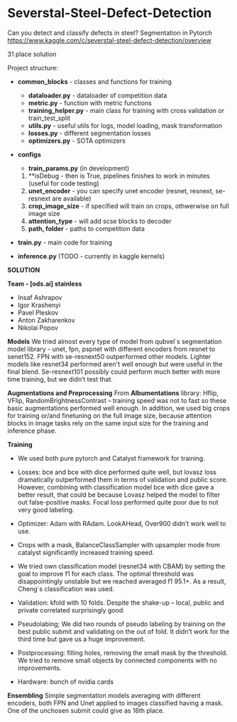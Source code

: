 # Severstal-Steel-Defect-Detection
Can you detect and classify defects in steel? Segmentation in Pytorch
https://www.kaggle.com/c/severstal-steel-defect-detection/overview

31 place solution

Project structure:
 * **common_blocks** - classes and functions for training
    - **dataloader.py** - dataloader of competition data    
    - **metric.py** - function with metric functions
    - **training_helper.py** - main class for training with cross validation or train_test_split
    - **utils.py** - useful utils for logs, model loading, mask transformation
    - **losses.py** - different segmentation losses
    - **optimizers.py** - SOTA optimizers
* **configs**
   - **train_params.py** (in development)
   1. **isDebug - then is True, pipelines finishes to work in minutes (useful for code testing)
   2. **unet_encoder** - you can specify unet encoder (resnet, resnext, se-resnext are available)
   3. **crop_image_size** - if specified will train on crops, othwerwise on full image size
   4. **attention_type** - will add scse blocks to decoder
   5. **path, folder** - paths to competition data
   
* **train.py** - main code for training
* **inference.py** (TODO - currently in kaggle kernels)


**SOLUTION**

**Team - [ods.ai] stainless**

- Insaf Ashrapov
- Igor Krashenyi
- Pavel Pleskov
- Anton Zakharenkov
- Nikolai Popov

**Models** 
We tried almost every type of model from qubvel`s segmentation model library - unet, fpn, pspnet with different encoders from resnet to senet152. FPN with se-resnext50 outperformed other models. Lighter models like resnet34 performed aren't well enough but were useful in the final blend. Se-resnext101 possibly could perform much better with more time training, but we didn’t test that.

**Augmentations and Preprocessing**
From **Albumentations** library:
Hflip, VFlip, RandomBrightnessContrast – training speed was not to fast so these basic augmentations performed well enough. In addition, we used big crops for training or/and finetuning on the full image size, because attention blocks in image tasks rely on the same input size for the training and inference phase.

**Training**
- We used both pure pytorch and Catalyst framework for training.
- Losses: bce and bce with dice performed quite well, but lovasz loss dramatically outperformed them in terms of validation and public score. However, combining with classification model bce with dice gave a better result, that could be because Lovasz helped the model to filter out false-positive masks. Focal loss performed quite poor due to not very good labeling.
- Optimizer: Adam with RAdam. LookAHead, Over900 didn’t work well to use.
- Crops with a mask, BalanceClassSampler with upsampler mode from catalyst significantly increased training speed.

- We tried own classification model (resnet34 with CBAM) by setting the goal to improve f1 for each class. The optimal threshold was disappointingly unstable but we reached averaged f1 95.1+. As a result, Cheng`s classification was used.

- Validation: kfold with 10 folds. Despite the shake-up – local, public and private correlated surprisingly good.

- Pseudolabing; We did two rounds of pseudo labeling by training on the best public submit and validating on the out of fold. It didn’t work for the third time but gave us a huge improvement.

- Postprocessing: filling holes, removing the small mask by the threshold. We tried to remove small objects by connected components with no improvements.

- Hardware: bunch of nvidia cards

**Ensembling**
Simple segmentation models averaging with different encoders, both FPN and Unet applied to images classified having a mask. One of the unchosen submit could give as 16th place.
